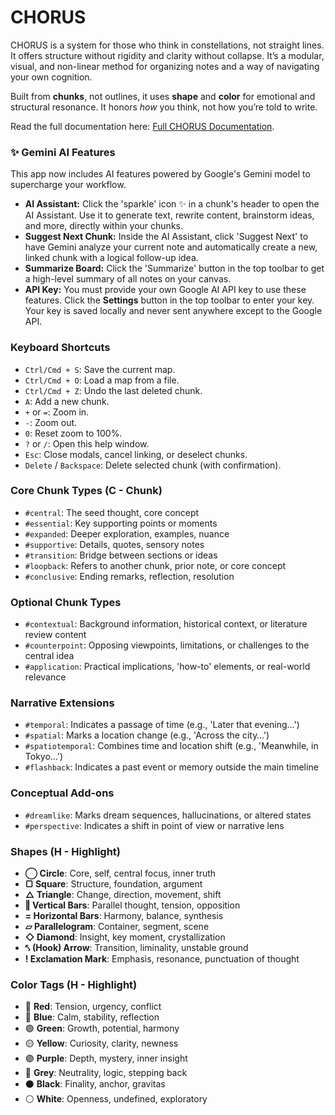 # CHORUS
CHORUS is a system for those who think in constellations, not straight lines. It offers structure without rigidity and clarity without collapse. It’s a modular, visual, and non-linear method for organizing notes and a way of navigating your own cognition.

Built from **chunks**, not outlines, it uses **shape** and **color** for emotional and structural resonance. It honors *how* you think, not how you’re told to write.

Read the full documentation here: [Full CHORUS Documentation](https://drive.google.com/file/d/1qXp0-kV4HUEdkB1A_epyTnopkdUdl3rY/view?usp=sharing).

### ✨ Gemini AI Features
This app now includes AI features powered by Google's Gemini model to supercharge your workflow.
* **AI Assistant:** Click the 'sparkle' icon ✨ in a chunk's header to open the AI Assistant. Use it to generate text, rewrite content, brainstorm ideas, and more, directly within your chunks.
* **Suggest Next Chunk:** Inside the AI Assistant, click 'Suggest Next' to have Gemini analyze your current note and automatically create a new, linked chunk with a logical follow-up idea.
* **Summarize Board:** Click the 'Summarize' button in the top toolbar to get a high-level summary of all notes on your canvas.
* **API Key:** You must provide your own Google AI API key to use these features. Click the **Settings** button in the top toolbar to enter your key. Your key is saved locally and never sent anywhere except to the Google API.

### Keyboard Shortcuts
* `Ctrl/Cmd + S`: Save the current map.
* `Ctrl/Cmd + O`: Load a map from a file.
* `Ctrl/Cmd + Z`: Undo the last deleted chunk.
* `A`: Add a new chunk.
* `+` or `=`: Zoom in.
* `-`: Zoom out.
* `0`: Reset zoom to 100%.
* `?` or `/`: Open this help window.
* `Esc`: Close modals, cancel linking, or deselect chunks.
* `Delete` / `Backspace`: Delete selected chunk (with confirmation).

### Core Chunk Types (C - Chunk)
* `#central`: The seed thought, core concept
* `#essential`: Key supporting points or moments
* `#expanded`: Deeper exploration, examples, nuance
* `#supportive`: Details, quotes, sensory notes
* `#transition`: Bridge between sections or ideas
* `#loopback`: Refers to another chunk, prior note, or core concept
* `#conclusive`: Ending remarks, reflection, resolution

### Optional Chunk Types
* `#contextual`: Background information, historical context, or literature review content
* `#counterpoint`: Opposing viewpoints, limitations, or challenges to the central idea
* `#application`: Practical implications, 'how-to' elements, or real-world relevance

### Narrative Extensions
* `#temporal`: Indicates a passage of time (e.g., 'Later that evening…')
* `#spatial`: Marks a location change (e.g., 'Across the city…')
* `#spatiotemporal`: Combines time and location shift (e.g., 'Meanwhile, in Tokyo…')
* `#flashback`: Indicates a past event or memory outside the main timeline

### Conceptual Add-ons
* `#dreamlike`: Marks dream sequences, hallucinations, or altered states
* `#perspective`: Indicates a shift in point of view or narrative lens

### Shapes (H - Highlight)
* **◯ Circle**: Core, self, central focus, inner truth
* **▢ Square**: Structure, foundation, argument
* **△ Triangle**: Change, direction, movement, shift
* **‖ Vertical Bars**: Parallel thought, tension, opposition
* **= Horizontal Bars**: Harmony, balance, synthesis
* **▱ Parallelogram**: Container, segment, scene
* **◇ Diamond**: Insight, key moment, crystallization
* **⤣ (Hook) Arrow**: Transition, liminality, unstable ground
* **! Exclamation Mark**: Emphasis, resonance, punctuation of thought

### Color Tags (H - Highlight)
* 🔴 **Red**: Tension, urgency, conflict
* 🔵 **Blue**: Calm, stability, reflection
* 🟢 **Green**: Growth, potential, harmony
* 🟡 **Yellow**: Curiosity, clarity, newness
* 🟣 **Purple**: Depth, mystery, inner insight
* 🩶 **Grey**: Neutrality, logic, stepping back
* ⚫ **Black**: Finality, anchor, gravitas
* ⚪ **White**: Openness, undefined, exploratory
